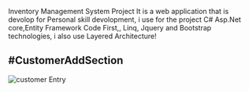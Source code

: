 Inventory Management System Project
It is a web application that is devolop for Personal skill devolopment,  i use for the project C# Asp.Net core,Entity Framework Code First,, Linq, Jquery and Bootstrap technologies, i also use Layered Architecture!

#CustomerAddSection
---------------------

![customer Entry](https://user-images.githubusercontent.com/75539161/147588355-98cff5da-fc21-436a-abc2-e262d29cb7c6.PNG)
